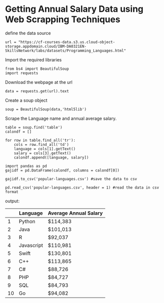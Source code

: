 # Getting Annual Salary Data using Web Scrapping Techniques

define the data source
```
url = "https://cf-courses-data.s3.us.cloud-object-storage.appdomain.cloud/IBM-DA0321EN-SkillsNetwork/labs/datasets/Programming_Languages.html"
```

Import the required libraries
```
from bs4 import BeautifulSoup
import requests
```

Download the webpage at the url
```
data = requests.get(url).text
```

Create a soup object
```
soup = BeautifulSoup(data,'html5lib')
```

Scrape the Language name and annual average salary.
```
table = soup.find('table')
calondf = []

for row in table.find_all('tr'):
    cols = row.find_all('td')
    language = cols[1].getText()
    salary = cols[3].getText()
    calondf.append([language, salary])

import pandas as pd
gajidf = pd.DataFrame(calondf, columns = calondf[0])

gajidf.to_csv('popular-languages.csv') #save the data to csv

pd.read_csv('popular-languages.csv', header = 1) #read the data in csv format
```

output:

| |	Language	| Average Annual Salary |
| --- | --- | --- |
| 1 |	Python |	$114,383 |
| 2 |	Java |	$101,013 |
| 3 |	R |	$92,037 |
| 4 |	Javascript	| $110,981 |
|	5	| Swift	| $130,801 |
| 6 |	C++ |	$113,865 |
| 7	| C# |	$88,726 |
| 8	| PHP |	$84,727 |
| 9	| SQL |	$84,793 |
| 10 |	Go |	$94,082 |
